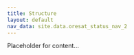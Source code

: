 ```yaml
---
title: Structure
layout: default
nav_data: site.data.oresat_status_nav_2
---
```



Placeholder for content...
